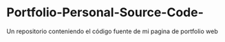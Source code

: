 # Portfolio-Personal-Source-Code-
Un repositorio conteniendo el código fuente de mi pagina de portfolio web
